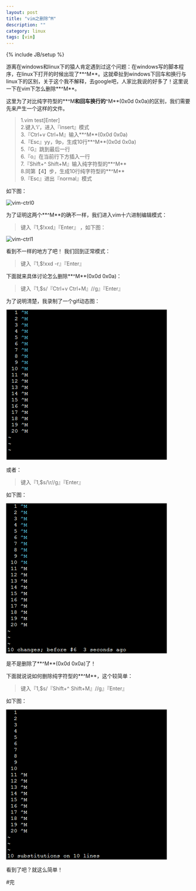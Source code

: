 ```yaml
---
layout: post
title: "vim之删除^M"
description: ""
category: linux
tags: [vim]
---
```

{% include JB/setup %}  

游离在windows和linux下的猿人肯定遇到过这个问题：在windows写的脚本程序，在linux下打开的时候出现了**^M**。这就牵扯到windows下回车和换行与linux下的区别，关于这个我不解释，去google吧，人家比我说的好多了！这里说一下在vim下怎么删除**^M**。  

这里为了对比纯字符型的**^M**和回车换行的**^M**(0x0d 0x0a)的区别，我们需要先来产生一个这样的文件。

>1.vim test[Enter]  
>2.键入‘i’，进入『insert』模式  
>3.『Ctrl+v Ctrl+M』输入**^M**(0x0d 0x0a)  
>4.『Esc』yy，9p，生成10行**^M**(0x0d 0x0a)  
>5.『G』跳到最后一行  
>6.『o』在当前行下方插入一行  
>7.『Shift+^ Shift+M』输入纯字符型的**^M**  
>8.同第【4】步，生成10行纯字符型的**^M**  
>9.『Esc』进出『normal』模式  

如下图：  

![vim-ctrl0](/images/vim-ctrl0.png])  

为了证明这两个**^M**的确不一样，我们进入vim十六进制编辑模式：  

>键入『1,$!xxd』『Enter』  ，如下图：  

![vim-ctrl1](/images/vim-ctrl1.png]) 

看到不一样的地方了吧！  我们回到正常模式：  

>键入『1,$!xxd -r』『Enter』

下面就来具体讨论怎么删除**^M**(0x0d 0x0a)：  

>键入『1,$s/『Ctrl+v Ctrl+M』//g』『Enter』  

为了说明清楚，我录制了一个gif动态图：  

![vim-ctrl-m0](https://github.com/zhuqingcode/zhuqingcode.github.com/blob/master/images/vim-ctrl-m0.gif?raw=true)  

或者：  

>键入『1,$s/\r//g』『Enter』   

如下图：  

![vim-ctrl-m1](https://github.com/zhuqingcode/zhuqingcode.github.com/blob/master/images/vim-ctrl-m1.gif?raw=true)   

是不是删除了**^M**(0x0d 0x0a)了！  

下面就说说如何删除纯字符型的**^M**，这个较简单：  

>键入『1,$s/『Shift+^ Shift+M』//g』『Enter』   

如下图：  

![vim-ctrl-m2](https://github.com/zhuqingcode/zhuqingcode.github.com/blob/master/images/vim-ctrl-m2.gif?raw=true)  

看到了吧？就这么简单！  

#完 




